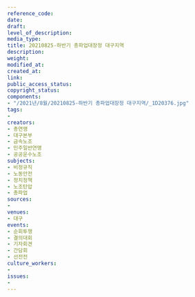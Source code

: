 ```yaml
---
reference_code: 
date: 
draft: 
level_of_description: 
media_type: 
title: 20210825-하반기 총파업대장정 대구지역
description: 
weight: 
modified_at: 
created_at: 
link: 
public_access_status: 
copyright_status: 
components:
- "/2021년/8월/20210825-하반기 총파업대장정 대구지역/_1D20376.jpg"
tags:
- 
creators:
- 총연맹
- 대구본부
- 금속노조
- 민주일반연맹
- 공공운수노조
subjects:
- 비정규직
- 노동안전
- 정치정책
- 노조탄압
- 총파업
sources:
- 
venues:
- 대구
events:
- 순회투쟁
- 결의대회
- 기자회견
- 간담회
- 선전전
culture_workers:
- 
issues:
- 
---
```

